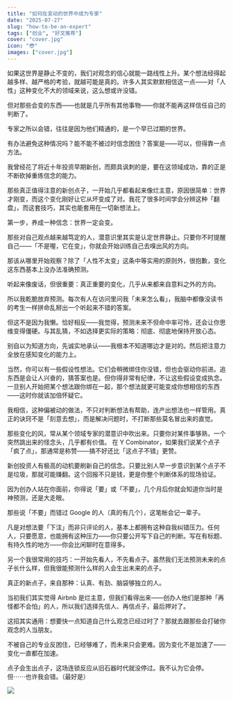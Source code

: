 ```yaml
---
title: "如何在变动的世界中成为专家"
date: "2025-07-27"
slug: "how-to-be-an-expert"
tags: ["创业", "好文推荐"]
cover: "cover.jpg"
icon: "😎"
images: ["cover.jpg"]
---
```

如果这世界是静止不变的，我们对观念的信心就能一路线性上升。某个想法经得起越多样、越严格的考验，就越可能是真的。许多人其实默默相信这一点——对「人性」这种变化不大的领域来说，这么想或许没错。



但对那些会变的东西——也就是几乎所有其他事物——你就不能再这样信任自己的判断了。



专家之所以会错，往往是因为他们精通的，是一个早已过期的世界。



有办法避免这种情况吗？能不能不被过时信念困住？答案是——可以，但得靠一点方法。



我曾经花了将近十年投资早期新创，而颇具讽刺的是，要在这领域成功，靠的正是不断砍掉重练信念的能力。



那些真正值得注意的新创点子，一开始几乎都看起来像烂主意，原因很简单：世界才刚变，而这个变化刚好让它从坏变成了对。我花了很多时间学会分辨这种「翻盘」，而这套技巧，其实也能套用在一切新想法上。



第一步，养成一种信念：世界一定会变。



那些对自己观点越来越笃定的人，潜意识里其实是认定世界静止。只要你不时提醒自己——「不是喔，它在变」，你就会开始训练自己去嗅出风的方向。



那该从哪里开始观察？除了「人性不太变」这条中等实用的原则外，很抱歉，变化这东西基本上没办法准确预测。



听起来像废话，但很重要：真正重要的变化，几乎从来都来自意料之外的方向。



所以我乾脆放弃预测。每次有人在访问里问我「未来怎么看」，我脑中都像没读书的考生一样拼命乱掰出一个听起来不错的答案。



但这不是因为我懒。恰好相反——我觉得，预测未来不但命中率可怜，还会让你思维变得僵硬。与其乱猜，不如选择更实际的策略：彻底、彻底地保持开放心态。



别自以为知道方向，先诚实地承认——我根本不知道哪边才是对的。然后把注意力全放在感知变化的能力上。



当然，你可以有一些假设性想法。它们会稍微绑住你没错，但也会驱动你前进。追东西是会让人兴奋的，猜答案也是。但你得非常有纪律，不让这些假设变成执念。
一旦别人开始把某个想法跟你绑在一起，那个想法就更可能变成你想相信的东西——这时你就该加倍怀疑它。



我相信，这种偏被动的做法，不只对判断想法有帮助，连产出想法也一样管用。真正的诀窍不是「刻意去想」，而是解决问题时，不打断那些莫名冒出来的直觉。



那些变化的风，常从某个领域专家的潜意识中吹出来。只要你对某件事够熟，一个突然跳出来的怪念头，几乎都有价值。
在 Y Combinator，如果我们说某个点子「疯了点」，那通常是称赞——搞不好还比「这点子不错」更赞。



新创投资人有极高的动机要刷新自己的信念。只要比别人早一步意识到某个点子不是垃圾，那就可能赚翻。这个回报不只是钱，更是你整个判断体系的现场验证。



因为创办人站在你面前，你得说「要」或「不要」，几个月后你就会知道你当时是神预测，还是大走眼。



那些说「不要」而错过 Google 的人（真的有几个），这笔帐会记一辈子。



凡是对想法要「下注」而非只评论的人，基本上都拥有这种自我纠错压力。任何人，只要愿意，也能拥有这种压力——你只要公开写下自己的判断。写在有标题、有持久性的地方——你会比闲聊时在意得多。



另一个我很常用的技巧：一开始先看人，不先看点子。虽然我们无法预测未来的点子长什么样，但我很能预测什么样的人会生出未来的点子。



真正的新点子，来自那种：认真、有劲、脑袋够独立的人。



当初我们其实觉得 Airbnb 是烂主意，但我们看得出来——创办人他们是那种「再怪都不会怕」的人，所以我们选择先信人、再信点子，最后押对了。



这招其实通用：想要快一点知道自己什么观念已经过时了？那就去跟那些会打破你观念的人当朋友。



不被自己的专业反困住，已经够难了，而未来只会更难。因为变化不是加速了——变化一直都在加速。



点子会生出点子，这场连锁反应从旧石器时代就没停过。我不认为它会停。
但⋯⋯也许我会错。（最好是）




![](https://prod-files-secure.s3.us-west-2.amazonaws.com/112d0858-5090-4d34-a606-b75eb8d65fd2/46476355-9cf3-4e99-9b7a-3531bc426380/1000202064.png?X-Amz-Algorithm=AWS4-HMAC-SHA256&X-Amz-Content-Sha256=UNSIGNED-PAYLOAD&X-Amz-Credential=ASIAZI2LB4666WVBZKE3%2F20250908%2Fus-west-2%2Fs3%2Faws4_request&X-Amz-Date=20250908T204551Z&X-Amz-Expires=3600&X-Amz-Security-Token=IQoJb3JpZ2luX2VjEFwaCXVzLXdlc3QtMiJIMEYCIQCE7hX%2F1eR2qaY4NNjUH6dkA%2BoTiE0Kf%2F6LuXT%2FixfACgIhAIOEdWkqCsUVXcEUxQNBeFKKor44EB4xgIADTIPx%2B3OhKogECMX%2F%2F%2F%2F%2F%2F%2F%2F%2F%2FwEQABoMNjM3NDIzMTgzODA1IgyMnBf%2BLD5tCzUrD48q3ANUv3wtI2oezmIYZY0DEe329RJuWlWP4MANjUWMiQ%2BXo%2FTOemhbLR17kbfBKbsm3fPR%2Bjg%2BBE35eOa%2BzqQqlzAZ5emz2QyVewDN9aHSvDRwWFXe61Re9siOI92FX0y%2BxSOLNHu7vsP0q%2FDPbR585uUj47EJBchbOQn1GQqZcnJrjxFO3N5b3u8rxqTYyVvrh7ZZY1rNrB88jntBx%2FyKHeMrO3OqLQTU0mfq%2FbXSJp6CvBw83TTcNn%2Fd9YrdGtS0nO0lAFbTjYjLkWjY0LsUfTf1Hb5vYA280DMKYdRprlDjeZAlZ%2FZIYQd9vy06MrlEIoV2NNVMIQkywqI1U%2FXmYRT7KTXS%2FQpFYgGFR7gA4GMyNKkHztdpBR1aWOQs6LdD2ZoapZiTneNzOKvcT3XNHSR87fTau%2Bqkes2nPtJKHGjTHc231ZAv6YNlKZtjwG35uWl0i4iWuey4nJNNcmIXsByjxXl0JPMI5Hk2HJFPOPIM%2F2wGbsp8EBqO836u5c7oT0cwRhyZN7vDcTpH8sIAig7GyrH%2B719SE%2FRz9vxiDefA4DCdYBY5A8IT6SC3uUFLGsvvBOfR5uboH56O54Ytdnhm8%2F3K6Gd6YvdjgSCyNlAr5nAWTSDEB5M9xpvRbzCp5%2FzFBjqkAc1rGwmWbgmQTvK9dBSIPrNib8Ks0dgqKDfjF0Vg%2BZkCwJnq0vcl%2FzabfzMJriTVstlVFMtoP66hTCxssGyDbddVJyFDo3r%2FYdbRaZDvBg5xo4rrZN0bTGVJ0XUqaKeOG%2B5TKf%2BlP36Y47185nu60lA26kQ06LvLrrUCYP0M28npS%2BI5MnTu0AF5WUb00hOX%2B5JrSzbfLOYcDzWvSRJVMEpDBW87&X-Amz-Signature=90894d76fc32df2b344e70c33a002e0cc4a9f937f61962a095d0838b51398456&X-Amz-SignedHeaders=host&x-amz-checksum-mode=ENABLED&x-id=GetObject)

